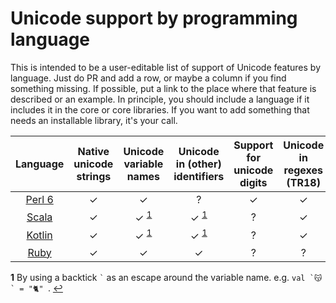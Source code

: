 # Unicode support by programming language

This is intended to be a user-editable list of support of Unicode
features by language. Just do PR and add a row, or maybe a column if
you find something missing. If possible, put a link to the place where
that feature is described or an example. In principle, you should
include a language if it includes it in the core or core libraries. If
you want to add something that needs an installable library, it's your
call.


| Language                 | Native unicode strings | Unicode variable names | Unicode in (other) identifiers | Support for unicode digits | Unicode in regexes (TR18) | Unicode normalization |
|:------------------------:|:----------------------:|:----------------------:|:------------------------------:|:--------------------------:|:-------------------------:|:---------------------:|
| [Perl 6](https://perl6.org)      | ✓     | ✓                             | ?                        | ✓     | ✓     |  ✓     |
| [Scala](https://scala-lang.org/) | ✓     | ✓ <sup id="a1">[1](#f1)</sup> | ✓ <sup>[1](#f1)</sup>    | ?     | ✓     |  ✓     |
| [Kotlin](https://kotlinlang.org/)| ✓     | ✓ <sup>[1](#f1)</sup>         | ✓ <sup>[1](#f1)</sup>    | ?     | ✓     |  ✓     |
| [Ruby](https://ruby-lang.org/)| ✓     | ✓     | ✓     | ?     | ?     |  [✓](https://ruby-doc.org/stdlib-2.4.0/libdoc/unicode_normalize/rdoc/String.html)     |



<b id="f1">1</b> By using a backtick `` ` `` as an escape around the variable name. e.g. ``val `😽` = "🐈" ``. [↩](#a1)
